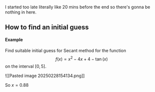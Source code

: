 
I started too late literally like 20 mins before the end so there's gonna be nothing in here.


## How to find an initial guess

#### Example

Find suitable initial guess for Secant method for the function $$
f(x) = x^{2} - 4x + 4 - \tan (x)
$$
on the interval $[0,5]$.


![[Pasted image 20250228154134.png]]


So $x = 0.88$